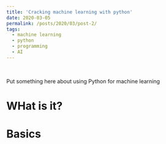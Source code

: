 ```yaml
---
title: 'Cracking machine learning with python'
date: 2020-03-05
permalink: /posts/2020/03/post-2/
tags:
  - machine learning
  - python
  - programming
  - AI
---
```

<br />

Put something here about using Python for machine learning

WHat is it?
======

Basics
======

